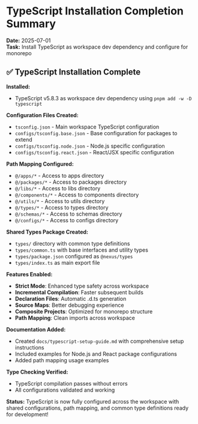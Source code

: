 # TypeScript Installation Completion Summary

**Date:** 2025-07-01  
**Task:** Install TypeScript as workspace dev dependency and configure for monorepo

## ✅ TypeScript Installation Complete

**Installed:**
- TypeScript v5.8.3 as workspace dev dependency using `pnpm add -w -D typescript`

**Configuration Files Created:**
- `tsconfig.json` - Main workspace TypeScript configuration
- `configs/tsconfig.base.json` - Base configuration for packages to extend
- `configs/tsconfig.node.json` - Node.js specific configuration
- `configs/tsconfig.react.json` - React/JSX specific configuration

**Path Mapping Configured:**
- `@/apps/*` - Access to apps directory
- `@/packages/*` - Access to packages directory
- `@/libs/*` - Access to libs directory
- `@/components/*` - Access to components directory
- `@/utils/*` - Access to utils directory
- `@/types/*` - Access to types directory
- `@/schemas/*` - Access to schemas directory
- `@/configs/*` - Access to configs directory

**Shared Types Package Created:**
- `types/` directory with common type definitions
- `types/common.ts` with base interfaces and utility types
- `types/package.json` configured as `@nexus/types`
- `types/index.ts` as main export file

**Features Enabled:**
- **Strict Mode**: Enhanced type safety across workspace
- **Incremental Compilation**: Faster subsequent builds
- **Declaration Files**: Automatic .d.ts generation
- **Source Maps**: Better debugging experience
- **Composite Projects**: Optimized for monorepo structure
- **Path Mapping**: Clean imports across workspace

**Documentation Added:**
- Created `docs/typescript-setup-guide.md` with comprehensive setup instructions
- Included examples for Node.js and React package configurations
- Added path mapping usage examples

**Type Checking Verified:**
- TypeScript compilation passes without errors
- All configurations validated and working

**Status:** TypeScript is now fully configured across the workspace with shared configurations, path mapping, and common type definitions ready for development!
